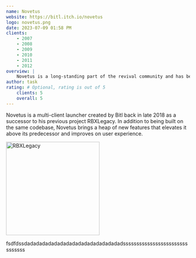 ```yaml
---
name: Novetus
website: https://bitl.itch.io/novetus
logo: novetus.png
date: 2023-07-09 01:58 PM
clients:
    - 2007
    - 2008
    - 2009
    - 2010
    - 2011
    - 2012
overview: |
    Novetus is a long-standing part of the revival community and has been there for quite a while - over time it has been updated with new features that solidify its place in this community. 
author: task
rating: # Optional, rating is out of 5
    clients: 5
    overall: 5
---
```

Novetus is a multi-client launcher created by Bitl back in late 2018 as a successor to his previous project RBXLegacy. In addition to being built on the same codebase, Novetus brings a heap of new features that elevates it above its predecessor and improves on user experience.

<img src="/revivals/novetus-1.png" alt="RBXLegacy" height="256" class="float-left inline-block" />

fsdfdssdadadadadadadadadadadadadadadadadsssssssssssssssssssssssssssssss
